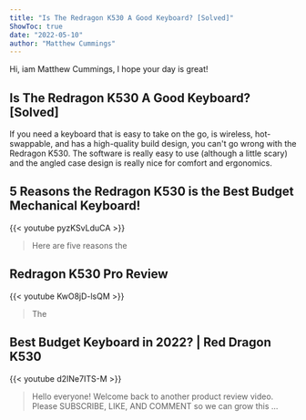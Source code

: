 ```yaml
---
title: "Is The Redragon K530 A Good Keyboard? [Solved]"
ShowToc: true 
date: "2022-05-10"
author: "Matthew Cummings" 
---
```


Hi, iam Matthew Cummings, I hope your day is great!
## Is The Redragon K530 A Good Keyboard? [Solved]
If you need a keyboard that is easy to take on the go, is wireless, hot-swappable, and has a high-quality build design, you can't go wrong with the Redragon K530. The software is really easy to use (although a little scary) and the angled case design is really nice for comfort and ergonomics.

## 5 Reasons the Redragon K530 is the Best Budget Mechanical Keyboard!
{{< youtube pyzKSvLduCA >}}
>Here are five reasons the 

## Redragon K530 Pro Review
{{< youtube KwO8jD-lsQM >}}
>The 

## Best Budget Keyboard in 2022? | Red Dragon K530
{{< youtube d2INe7ITS-M >}}
>Hello everyone! Welcome back to another product review video. Please SUBSCRIBE, LIKE, AND COMMENT so we can grow this ...

